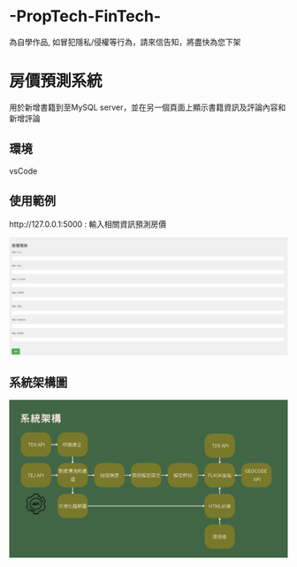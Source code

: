 # -PropTech-FinTech-
為自學作品, 如冒犯隱私/侵權等行為，請來信告知，將盡快為您下架


<h1>房價預測系統</h1>

<p>用於新增書籍到至MySQL server，並在另一個頁面上顯示書籍資訊及評論內容和新增評論</p>

<h2>環境</h2>

<p>vsCode</p>

<h2>使用範例</h2>

<p>http://127.0.0.1:5000 : 輸入相關資訊預測房價 </p>

<img src="房價預測/使用者輸入頁面.jpg" alt="輸入資訊">

<h2>系統架構圖</h2>

<img src="房價預測/系統架構.jpg" alt="系統架構">

